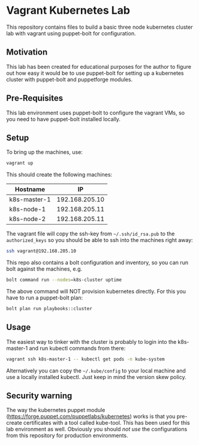 # Vagrant Kubernetes Lab

This repository contains files to build  a basic three node kubernetes cluster lab
with vagrant using puppet-bolt for configuration.

## Motivation

This lab has been created for educational purposes for the author
to figure out how easy it would be to use puppet-bolt for setting up a kubernetes
cluster with puppet-bolt and puppetforge modules.

## Pre-Requisites

This lab environment uses puppet-bolt to configure the vagrant VMs, so you need
to have puppet-bolt installed locally.

## Setup

To bring up the machines, use:

```bash
vagrant up
```

This should create the following machines:

| Hostname      | IP             |
|---------------|----------------|
| k8s-master-1  | 192.168.205.10 |
| k8s-node-1    | 192.168.205.11 |
| k8s-node-2    | 192.168.205.11 |

The vagrant file will copy the ssh-key from `~/.ssh/id_rsa.pub` to the `authorized_keys`
so you should be able to ssh into the machines right away:

```bash
ssh vagrant@192.168.205.10
```

This repo also contains a bolt configuration and inventory, so you can run bolt against the machines, e.g.

```bash
bolt command run --nodes=k8s-cluster uptime
```

The above command will NOT provision kubernetes directly. For this you have to run
a puppet-bolt plan:

```bash
bolt plan run playbooks::cluster
```

## Usage

The easiest way to tinker with the cluster is probably to login into the k8s-master-1 and
run kubectl commands from there:

```bash
vagrant ssh k8s-master-1 -- kubectl get pods -n kube-system
```

Alternatively you can copy the `~/.kube/config` to your local machine and
use a locally installed kubectl. Just keep in mind the version skew policy.

## Security warning

The way the kubernetes puppet module (https://forge.puppet.com/puppetlabs/kubernetes) works is that you pre-create certificates
with a tool called kube-tool. This has been used for this lab environment as well.
Obviously you should *not use* the configurations from this repository for
production environments.
